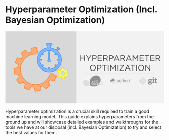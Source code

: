 # Hyperparameter Optimization (Incl. Bayesian Optimization)

![Hyperparameter Optimization (Incl. Bayesian Optimization)](./imgs/title_img.png)

Hyperparameter optimization is a crucial skill required to train a good machine learning model. This guide explains hyperparameters from the ground up and will showcase detailed examples and walkthroughs for the tools we have at our disposal (incl. Bayesian Optimization) to try and select the best values for them.
